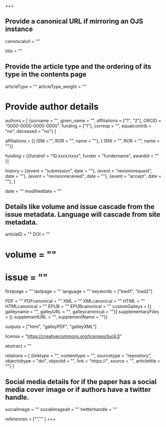 +++
## Provide a canonical URL if mirroring an OJS instance
canonicalurl = ""

title = ""

## Provide the article type and the ordering of its type in the contents page
articleType = ""
articleType_weight = ""

# Provide author details
authors = [
  {surname = "",  given_name = "",  affiliations = ["1", "2"],  ORCID = "0000-0000-0000-0000", funding = ["1"], corresp = "", equalcontrib = "no", deceased = "no"}
]

affiliations = [{ ISNI ="", ROR = "", name = ""},
{ ISNI = "", ROR = "", name = ""}]

funding = [{fundref = "10.xxxx/xxxx", funder = "fundername", awardid = "" }]

history = [{event = "submission", date = ""},
{event = "revisionrequest", date = ""},
{event = "revisionreceived", date = ""},
{event = "accept", date = ""},
]

date = ""
modifieddate = ""

## Details like volume and issue cascade from the issue metadata. Language will cascade from site metadata.

articleID = ""
DOI = ""
# volume = ""
# issue = ""
firstpage = ""
lastpage = ""
language = ""
keywords = ["kwd1",
  "kwd2"]


PDF = ""
PDFcanonical = ""
XML = ""
XMLcanonical = ""
HTML = ""
HTMLcanonical = ""
EPUB = ""
EPUBcanonical = ""
customGalleys = [{ galleyname = "", galleyURL = "", galleycanonical = ""}]
supplementaryFiles = [{ supplementURL = "", supplementName = ""}]

outputs = ["html", "galleyPDF", "galleyXML"]

license = "https://creativecommons.org/licenses/by/4.0"

abstract = ""

relations = [
  {linktype = "", contenttype = "", sourcetype = "repository", objectidtype = "doi", objectid = "", link = "https://", source = "", articletitle = ""}
]

## Social media details for if the paper has a social media cover image or if authors have a twitter handle.
socialimage = ""
socialimagealt = ""
twitterhandle = ""

references = ["",""
]
+++


